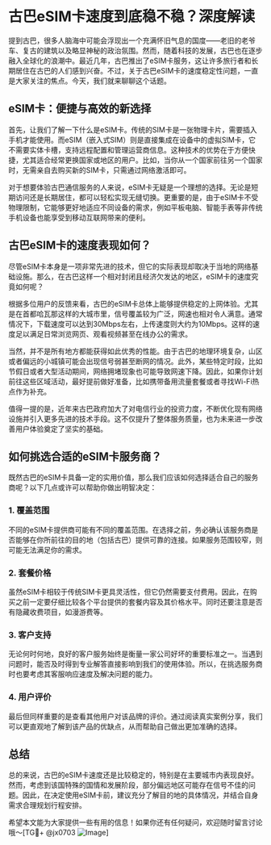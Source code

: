 # 古巴eSIM卡速度到底稳不稳？深度解读

提到古巴，很多人脑海中可能会浮现出一个充满怀旧气息的国度——老旧的老爷车、复古的建筑以及略显神秘的政治氛围。然而，随着科技的发展，古巴也在逐步融入全球化的浪潮中。最近几年，古巴推出了eSIM卡服务，这让许多旅行者和长期居住在古巴的人们感到兴奋。不过，关于古巴eSIM卡的速度稳定性问题，一直是大家关注的焦点。今天，我们就来聊聊这个话题。

## eSIM卡：便捷与高效的新选择

首先，让我们了解一下什么是eSIM卡。传统的SIM卡是一张物理卡片，需要插入手机才能使用。而eSIM（嵌入式SIM）则是直接集成在设备中的虚拟SIM卡，它不需要实体卡槽，支持远程配置和管理运营商信息。这种技术的优势在于方便快捷，尤其适合经常更换国家或地区的用户。比如，当你从一个国家前往另一个国家时，无需亲自去购买新的SIM卡，只需通过网络激活即可。

对于想要体验古巴通信服务的人来说，eSIM卡无疑是一个理想的选择。无论是短期访问还是长期居住，都可以轻松实现无缝切换。更重要的是，由于eSIM卡不受物理限制，它能够更好地适应不同设备的需求，例如平板电脑、智能手表等非传统手机设备也能享受到移动互联网带来的便利。

## 古巴eSIM卡的速度表现如何？

尽管eSIM卡本身是一项非常先进的技术，但它的实际表现却取决于当地的网络基础设施。那么，在古巴这样一个相对封闭且经济欠发达的地区，eSIM卡的速度究竟如何呢？

根据多位用户的反馈来看，古巴的eSIM卡总体上能够提供稳定的上网体验。尤其是在首都哈瓦那这样的大城市里，信号覆盖较为广泛，网速也相对令人满意。通常情况下，下载速度可以达到30Mbps左右，上传速度则大约为10Mbps。这样的速度足以满足日常浏览网页、观看视频甚至在线办公的需求。

当然，并不是所有地方都能获得如此优秀的性能。由于古巴的地理环境复杂，山区或者偏远的小城镇可能会出现信号弱甚至断网的情况。此外，某些特定时段，比如节假日或者大型活动期间，网络拥堵现象也可能导致网速下降。因此，如果你计划前往这些区域活动，最好提前做好准备，比如携带备用流量套餐或者寻找Wi-Fi热点作为补充。

值得一提的是，近年来古巴政府加大了对电信行业的投资力度，不断优化现有网络设施并引入更多先进的技术手段。这不仅提升了整体服务质量，也为未来进一步改善用户体验奠定了坚实的基础。

## 如何挑选合适的eSIM卡服务商？

既然古巴的eSIM卡具备一定的实用价值，那么我们应该如何选择适合自己的服务商呢？以下几点或许可以帮助你做出明智决定：

### 1. 覆盖范围
不同的eSIM卡提供商可能有不同的覆盖范围。在选择之前，务必确认该服务商是否能够在你所前往的目的地（包括古巴）提供可靠的连接。如果服务范围较窄，则可能无法满足你的需求。

### 2. 套餐价格
虽然eSIM卡相较于传统SIM卡更具灵活性，但它仍然需要支付费用。因此，在购买之前一定要仔细比较各个平台提供的套餐内容及其价格水平。同时还要注意是否有隐藏收费项目，如漫游费等。

### 3. 客户支持
无论何时何地，良好的客户服务始终是衡量一家公司好坏的重要标准之一。当遇到问题时，能否及时得到专业解答直接影响到我们的使用体验。所以，在挑选服务商时也要考虑其客服响应速度及解决问题的能力。

### 4. 用户评价
最后但同样重要的是查看其他用户对该品牌的评价。通过阅读真实案例分享，我们可以更直观地了解到该产品的优缺点，从而帮助自己做出更加准确的选择。

## 总结

总的来说，古巴的eSIM卡速度还是比较稳定的，特别是在主要城市内表现良好。然而，考虑到该国特殊的国情和发展阶段，部分偏远地区可能存在信号不佳的问题。因此，在决定使用eSIM卡前，建议充分了解目的地的具体情况，并结合自身需求合理规划行程安排。

希望本文能为大家提供一些有用的信息！如果你还有任何疑问，欢迎随时留言讨论哦～[TG💪+ @jx0703 ![Image](https://github.com/user-attachments/assets/dbca1d08-cadb-493c-b0ec-ad6f7a83f270)]